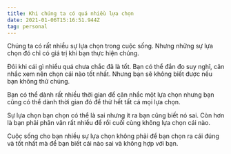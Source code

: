 ```yaml
---
title: Khi chúng ta có quá nhiều lựa chọn
date: 2021-01-06T15:16:51.944Z
tag: personal
---
```

Chúng ta có rất nhiều sự lựa chọn trong cuộc sống. Nhưng những sự lựa chọn đó chỉ có giá trị khi bạn thực hiện chúng.

Đôi khi cái gì nhiều quá chưa chắc đã là tốt. Bạn có thể đắn đo suy nghĩ, cân nhắc xem nên chọn cái nào tốt nhất. Nhưng bạn sẽ không biết được nếu bạn không thử chúng.

Bạn có thể dành rất nhiều thời gian để cân nhắc một lựa chọn nhưng bạn cũng có thể dành thời gian đó để thử hết tất cá mọi lựa chọn.

Sự lựa chọn bạn chọn có thể là sai nhưng ít ra bạn cũng biết nó sai. Còn hơn là bạn phải phân vân rất nhiều để rồi cuối cùng không lựa chọn cái nào. 

Cuộc sống cho bạn nhiều sự lựa chọn không phải để bạn chọn ra cái đúng và tốt nhất mà để bạn biết cái nào sai và không hợp với bạn.